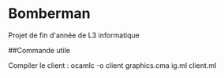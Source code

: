 # Bomberman
Projet de fin d'année de L3 informatique

##Commande utile

Compiler le client : ocamlc -o client graphics.cma ig.ml client.ml
